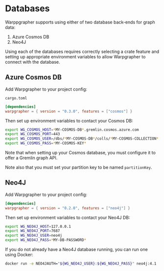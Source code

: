 # Databases

Warppgrapher supports using either of two database back-ends for graph data:

1. Azure Cosmos DB
2. Neo4J

Using each of the databases requires correctly selecting a crate feature and 
setting up appropriate environment variables to allow Warpgrapher to connect 
with the database.

## Azure Cosmos DB

Add Warpgrapher to your project config:

`cargo.toml`

```toml
[dependencies]
warpgrapher = { version = "0.3.0", features = ["cosmos"] }
```

Then set up environment variables to contact your Cosmos DB:

```bash
export WG_COSMOS_HOST=*MY-COSMOS-DB*.gremlin.cosmos.azure.com
export WG_COSMOS_PORT=443
export WG_COSMOS_USER=/dbs/*MY-COSMOS-DB*/colls/*MY-COSMOS-COLLECTION*
export WG_COSMOS_PASS=*MY-COSMOS-KEY*
```

Note that when setting up your Cosmos database, you must configure it to offer a Gremlin graph API.

Note also that you must set your partition key to be named `partitionKey`.

## Neo4J

Add Warpgrapher to your project config:

```toml
[dependencies]
warpgrapher = { version = "0.2.0", features = ["neo4j"] }
```

Then set up environment variables to contact your Neo4J DB:

```bash
export WG_NEO4J_HOST=127.0.0.1
export WG_NEO4J_PORT=7687
export WG_NEO4J_USER=neo4j
export WG_NEO4J_PASS=*MY-DB-PASSWORD*
```

If you do not already have a Neo4J database running, you can run one using Docker:

```bash
docker run -e NEO4JAUTH="${WG_NEO4J_USER}:${WG_NEO4J_PASS}" neo4j:4.1
```